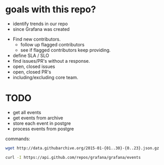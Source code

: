 # goals with this repo?

* identify trends in our repo
* since Grafana was created


- Find new contributors.
  - follow up flagged contributors
  - see if flagged contributors keep providing.
- define SLA / SLO
- find issues/PR's without a response.
- open, closed issues
- open, closed PR's
- including/excluding core team.

# TODO
- get all events
- get events from archive
- store each event in postgre
- process events from postgre

commands:
```bash
wget http://data.githubarchive.org/2015-01-{01..30}-{0..23}.json.gz

curl -I https://api.github.com/repos/grafana/grafana/events
```